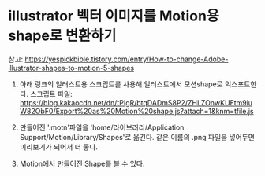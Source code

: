 # illustrator 벡터 이미지를 Motion용 shape로 변환하기
참고: https://yespickbible.tistory.com/entry/How-to-change-Adobe-illustrator-shapes-to-motion-5-shapes

1. 아래 링크의 일러스트용 스크립트를 사용해 일러스트에서 모션shape로 익스포트한다.
스크립트 파일: https://blog.kakaocdn.net/dn/tPIgR/btqDADmS8P2/ZHLZOnwKUFtm9iuW82ObF0/Export%20as%20Motion%20shape.js?attach=1&knm=tfile.js

2. 만들어진 '.motn'파일을 'home/라이브러리/Application Support/Motion/Library/Shapes'로 옮긴다.
    같은 이름의 .png 파일을 넣어두면 미리보기가 되어서 더 좋다.
3. Motion에서 만들어진 Shape를 볼 수 있다. 